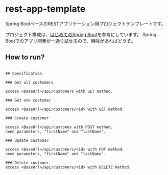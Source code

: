 # rest-app-template

Spring BootベースのRESTアプリケーション用プロジェクトテンプレートです。

プロジェクト構成は、[はじめてのSpring Boot](https://www.kohgakusha.co.jp/books/detail/978-4-7775-1865-4)を参考にしています。
Spring Bootでのアプリ開発が一通り試せるので、興味があればどうぞ。

## How to run?

```mvn spring-boot:run

## Specification

### Get all customers

access <BaseUrl>/api/customers with GET method.

### Get one customer

access <BaseUrl>/api/customers/<id> with GET method.

### Create customer

access <BaseUrl>/api/customes with POST method.
need parameters, "firstName" and "lastName". 

### Update customer

access <BaseUrl>/api/customers/<id> with PUT method.
need parameters, "firstName" and "lastName". 

### Delete customer
access <BaseUrl>/api/customers/<id> with DELETE method.


